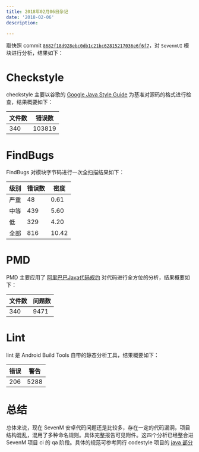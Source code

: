 ```yaml
---
title: 2018年02月06日杂记
date: '2018-02-06'
description:

---
```

取快照 commit [`8682f18d928ebc0db1c21bc62815217036e6f6f7`](http://192.168.50.96:6080/mobile/sevenm-android/commit/8682f18d928ebc0db1c21bc62815217036e6f6f7)，对 `SevenmUI` 模块进行分析，结果如下：

# Checkstyle

checkstyle 主要以谷歌的 [Google Java Style Guide](https://google.github.io/styleguide/javaguide.html) 为基准对源码的格式进行检查，结果概要如下：


| 文件数 | 错误数 |
| -----  | ------ |
| 340    | 103819 |

# FindBugs

FindBugs 对模块字节码进行一次全扫描结果如下：


|级别                 |  错误数            |  密度               |
|--------------------|--------------------|--------------------|
|严重                |  48                | 0.61               |
|中等                |  439               | 5.60               |
|低                  |  329               | 4.20               |
|全部                |  816               | 10.42              |

# PMD

PMD 主要应用了 [阿里巴巴Java代码规约](https://github.com/alibaba/p3c) 对代码进行全方位的分析，结果概要如下：


|    文件数           |     问题数     |
|--------------------|--------------------|
|     340            |     9471           |

# Lint

lint 是 Android Build Tools 自带的静态分析工具，结果概要如下：

|  错误              |      警告           |
|--------------------|--------------------|
|  206               |     5288           |

# 总结

总体来说，现在 SevenM 安卓代码问题还是比较多，存在一定的代码漏洞，项目结构混乱，混用了多种命名规则。具体完整报告可见附件。这四个分析已经整合进 SevenM 项目 ci 的 qa 阶段。具体的规范可参考同行 codestyle 项目的 [java 部分](http://192.168.50.96:6080/mobile/code-styles/tree/master/java)

